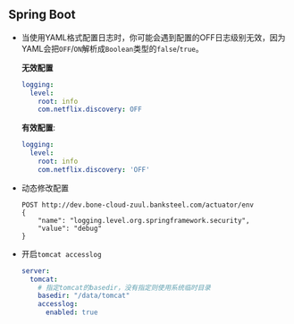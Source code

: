 ## Spring Boot

* 当使用YAML格式配置日志时，你可能会遇到配置的OFF日志级别无效，因为YAML会把`OFF`/`ON`解析成`Boolean`类型的`false`/`true`。

  **无效配置**
  ```yaml
  logging:
    level:
      root: info
      com.netflix.discovery: OFF
  ```
  
  **有效配置**:
  ```yaml
  logging:
    level:
      root: info
      com.netflix.discovery: 'OFF'
  ```

* 动态修改配置

    ```
    POST http://dev.bone-cloud-zuul.banksteel.com/actuator/env
    {
        "name": "logging.level.org.springframework.security",
        "value": "debug"
    }
    ```

* 开启`tomcat accesslog`

    ```yaml
    server:
      tomcat:
        # 指定tomcat的basedir，没有指定则使用系统临时目录
        basedir: "/data/tomcat"
        accesslog:
          enabled: true
    ```
